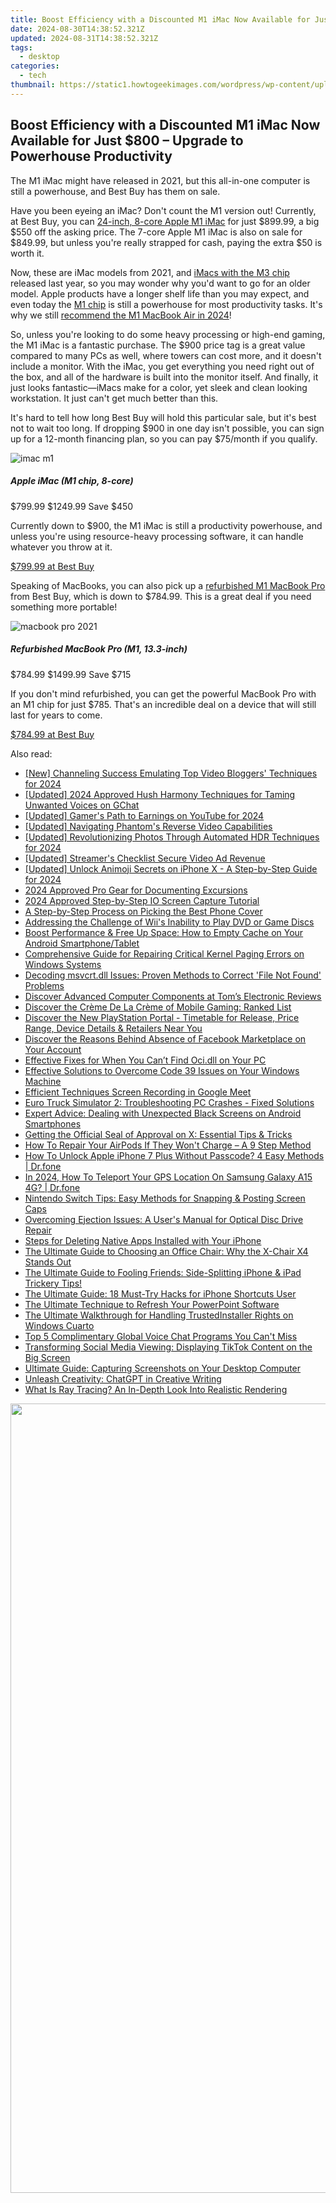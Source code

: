 ```yaml
---
title: Boost Efficiency with a Discounted M1 iMac Now Available for Just $800 – Upgrade to Powerhouse Productivity
date: 2024-08-30T14:38:52.321Z
updated: 2024-08-31T14:38:52.321Z
tags:
  - desktop
categories:
  - tech
thumbnail: https://static1.howtogeekimages.com/wordpress/wp-content/uploads/2024/04/imac-2021.png
---
```


## Boost Efficiency with a Discounted M1 iMac Now Available for Just $800 – Upgrade to Powerhouse Productivity

The M1 iMac might have released in 2021, but this all-in-one computer is still a powerhouse, and Best Buy has them on sale.

 Have you been eyeing an iMac? Don't count the M1 version out! Currently, at Best Buy, you can [24-inch, 8-core Apple M1 iMac](https://shop-links.co/link/?exclusive=1&publisher_slug=itechdaily19598&url=https%3A%2F%2Fwww.bestbuy.com%2Fsite%2Fimac-24-with-retina-4-5k-display-all-in-one-apple-m1-8gb-memory-256gb-ssd-pink%2F6450918.p%3FskuId%3D6450918) for just $899.99, a big $550 off the asking price. The 7-core Apple M1 iMac is also on sale for $849.99, but unless you're really strapped for cash, paying the extra $50 is worth it.

 Now, these are iMac models from 2021, and [iMacs with the M3 chip](https://www.amazon.com/Apple-2023-iMac-Desktop-Computer/dp/B0CM5J9P3Y?tag=hotoge-20&ascsubtag=UUhtgUeUpU2002776&asc%5Frefurl=https%3A%2F%2Fwww.howtogeek.com%2Fimac-best-buy-sale%2F&asc%5Fcampaign=Affiliate) released last year, so you may wonder why you'd want to go for an older model. Apple products have a longer shelf life than you may expect, and even today the [M1 chip](https://hardware-help.techidaily.com/expert-guide-finding-and-installing-the-right-drivers-for-your-hp-thunderbolt-g2-dock-whether-you-need-120w-or-230w-power-support/) is still a powerhouse for most productivity tasks. It's why we still [recommend the M1 MacBook Air in 2024](https://screen-mirroring-recording.techidaily.com/2024-approved-advice-on-reversing-non-functional-obs-fullscreen/)!

 So, unless you're looking to do some heavy processing or high-end gaming, the M1 iMac is a fantastic purchase. The $900 price tag is a great value compared to many PCs as well, where towers can cost more, and it doesn't include a monitor. With the iMac, you get everything you need right out of the box, and all of the hardware is built into the monitor itself. And finally, it just looks fantastic—iMacs make for a color, yet sleek and clean looking workstation. It just can't get much better than this.

 It's hard to tell how long Best Buy will hold this particular sale, but it's best not to wait too long. If dropping $900 in one day isn't possible, you can sign up for a 12-month financing plan, so you can pay $75/month if you qualify.

![imac m1](https://static1.howtogeekimages.com/wordpress/wp-content/uploads/2024/04/imac-m1.png) 

#####  Apple iMac (M1 chip, 8-core)

$799.99 $1249.99 Save $450 

Currently down to $900, the M1 iMac is still a productivity powerhouse, and unless you're using resource-heavy processing software, it can handle whatever you throw at it.

[$799.99 at Best Buy](https://shop-links.co/link/?exclusive=1&publisher_slug=itechdaily19598&url=https%3A%2F%2Fwww.bestbuy.com%2Fsite%2Fimac-24-with-retina-4-5k-display-all-in-one-apple-m1-8gb-memory-256gb-ssd-pink%2F6450918.p%3FskuId%3D6450918) 

 Speaking of MacBooks, you can also pick up a [refurbished M1 MacBook Pro](https://shop-links.co/link/?exclusive=1&publisher_slug=itechdaily19598&url=https%3A%2F%2Fwww.bestbuy.com%2Fsite%2Fgeek-squad-certified-refurbished-macbook-pro-13-3-laptop-apple-m1-chip-8gb-memory-512gb-ssd-space-gray%2F6489699.p%3FskuId%3D6489699) from Best Buy, which is down to $784.99\. This is a great deal if you need something more portable!

![macbook pro 2021](https://static1.howtogeekimages.com/wordpress/wp-content/uploads/2024/04/macbook-pro-2021.png) 

#####  Refurbished MacBook Pro (M1, 13.3-inch)

$784.99 $1499.99 Save $715 

If you don't mind refurbished, you can get the powerful MacBook Pro with an M1 chip for just $785\. That's an incredible deal on a device that will still last for years to come.

[$784.99 at Best Buy](https://shop-links.co/link/?exclusive=1&publisher_slug=itechdaily19598&url=https%3A%2F%2Fwww.bestbuy.com%2Fsite%2Fgeek-squad-certified-refurbished-macbook-pro-13-3-laptop-apple-m1-chip-8gb-memory-512gb-ssd-space-gray%2F6489699.p%3FskuId%3D6489699)

<ins class="adsbygoogle"
     style="display:block"
     data-ad-format="autorelaxed"
     data-ad-client="ca-pub-7571918770474297"
     data-ad-slot="1223367746"></ins>



<ins class="adsbygoogle"
     style="display:block"
     data-ad-client="ca-pub-7571918770474297"
     data-ad-slot="8358498916"
     data-ad-format="auto"
     data-full-width-responsive="true"></ins>

<span class="atpl-alsoreadstyle">Also read:</span>
<div><ul>
<li><a href="https://facebook-record-videos.techidaily.com/new-channeling-success-emulating-top-video-bloggers-techniques-for-2024/"><u>[New] Channeling Success  Emulating Top Video Bloggers' Techniques for 2024</u></a></li>
<li><a href="https://on-screen-recording.techidaily.com/updated-2024-approved-hush-harmony-techniques-for-taming-unwanted-voices-on-gchat/"><u>[Updated] 2024 Approved  Hush Harmony  Techniques for Taming Unwanted Voices on GChat</u></a></li>
<li><a href="https://youtube-tips.techidaily.com/ed-gamers-path-to-earnings-on-youtube-for-2024/"><u>[Updated] Gamer's Path to Earnings on YouTube for 2024</u></a></li>
<li><a href="https://extra-support.techidaily.com/updated-navigating-phantoms-reverse-video-capabilities/"><u>[Updated] Navigating Phantom's Reverse Video Capabilities</u></a></li>
<li><a href="https://vp-tips.techidaily.com/updated-revolutionizing-photos-through-automated-hdr-techniques-for-2024/"><u>[Updated] Revolutionizing Photos Through Automated HDR Techniques for 2024</u></a></li>
<li><a href="https://facebook-record-videos.techidaily.com/updated-streamers-checklist-secure-video-ad-revenue/"><u>[Updated] Streamer's Checklist  Secure Video Ad Revenue</u></a></li>
<li><a href="https://fox-hovers.techidaily.com/updated-unlock-animoji-secrets-on-iphone-x-a-step-by-step-guide-for-2024/"><u>[Updated] Unlock Animoji Secrets on iPhone X - A Step-by-Step Guide for 2024</u></a></li>
<li><a href="https://extra-approaches.techidaily.com/2024-approved-pro-gear-for-documenting-excursions/"><u>2024 Approved  Pro Gear for Documenting Excursions</u></a></li>
<li><a href="https://screen-activity-recording.techidaily.com/2024-approved-step-by-step-io-screen-capture-tutorial/"><u>2024 Approved  Step-by-Step IO Screen Capture Tutorial</u></a></li>
<li><a href="https://tech-renaissance.techidaily.com/a-step-by-step-process-on-picking-the-best-phone-cover/"><u>A Step-by-Step Process on Picking the Best Phone Cover</u></a></li>
<li><a href="https://tech-renaissance.techidaily.com/addressing-the-challenge-of-wiis-inability-to-play-dvd-or-game-discs/"><u>Addressing the Challenge of Wii's Inability to Play DVD or Game Discs</u></a></li>
<li><a href="https://tech-renaissance.techidaily.com/boost-performance-and-free-up-space-how-to-empty-cache-on-your-android-smartphonetablet/"><u>Boost Performance & Free Up Space: How to Empty Cache on Your Android Smartphone/Tablet</u></a></li>
<li><a href="https://tech-renaissance.techidaily.com/comprehensive-guide-for-repairing-critical-kernel-paging-errors-on-windows-systems/"><u>Comprehensive Guide for Repairing Critical Kernel Paging Errors on Windows Systems</u></a></li>
<li><a href="https://tech-renaissance.techidaily.com/decoding-msvcrtdll-issues-proven-methods-to-correct-file-not-found-problems/"><u>Decoding msvcrt.dll Issues: Proven Methods to Correct 'File Not Found' Problems</u></a></li>
<li><a href="https://hardware-tips.techidaily.com/discover-advanced-computer-components-at-toms-electronic-reviews/"><u>Discover Advanced Computer Components at Tom’s Electronic Reviews</u></a></li>
<li><a href="https://tech-renaissance.techidaily.com/discover-the-creme-de-la-creme-of-mobile-gaming-ranked-list/"><u>Discover the Crème De La Crème of Mobile Gaming: Ranked List</u></a></li>
<li><a href="https://tech-renaissance.techidaily.com/discover-the-new-playstation-portal-timetable-for-release-price-range-device-details-and-retailers-near-you/"><u>Discover the New PlayStation Portal - Timetable for Release, Price Range, Device Details & Retailers Near You</u></a></li>
<li><a href="https://tech-renaissance.techidaily.com/discover-the-reasons-behind-absence-of-facebook-marketplace-on-your-account/"><u>Discover the Reasons Behind Absence of Facebook Marketplace on Your Account</u></a></li>
<li><a href="https://tech-renaissance.techidaily.com/effective-fixes-for-when-you-cant-find-ocidll-on-your-pc/"><u>Effective Fixes for When You Can’t Find Oci.dll on Your PC</u></a></li>
<li><a href="https://tech-renaissance.techidaily.com/effective-solutions-to-overcome-code-39-issues-on-your-windows-machine/"><u>Effective Solutions to Overcome Code 39 Issues on Your Windows Machine</u></a></li>
<li><a href="https://screen-recording.techidaily.com/efficient-techniques-screen-recording-in-google-meet/"><u>Efficient Techniques  Screen Recording in Google Meet</u></a></li>
<li><a href="https://win-able.techidaily.com/euro-truck-simulator-2-troubleshooting-pc-crashes-fixed-solutions/"><u>Euro Truck Simulator 2: Troubleshooting PC Crashes - Fixed Solutions</u></a></li>
<li><a href="https://tech-renaissance.techidaily.com/expert-advice-dealing-with-unexpected-black-screens-on-android-smartphones/"><u>Expert Advice: Dealing with Unexpected Black Screens on Android Smartphones</u></a></li>
<li><a href="https://tech-renaissance.techidaily.com/getting-the-official-seal-of-approval-on-x-essential-tips-and-tricks/"><u>Getting the Official Seal of Approval on X: Essential Tips & Tricks</u></a></li>
<li><a href="https://tech-renaissance.techidaily.com/how-to-repair-your-airpods-if-they-wont-charge-a-9-step-method/"><u>How To Repair Your AirPods If They Won't Charge – A 9 Step Method</u></a></li>
<li><a href="https://iphone-unlock.techidaily.com/how-to-unlock-apple-iphone-7-plus-without-passcode-4-easy-methods-drfone-by-drfone-ios/"><u>How To Unlock Apple iPhone 7 Plus Without Passcode? 4 Easy Methods | Dr.fone</u></a></li>
<li><a href="https://blog-min.techidaily.com/in-2024-how-to-teleport-your-gps-location-on-samsung-galaxy-a15-4g-drfone-by-drfone-virtual-android/"><u>In 2024, How To Teleport Your GPS Location On Samsung Galaxy A15 4G? | Dr.fone</u></a></li>
<li><a href="https://tech-renaissance.techidaily.com/nintendo-switch-tips-easy-methods-for-snapping-and-posting-screen-caps/"><u>Nintendo Switch Tips: Easy Methods for Snapping & Posting Screen Caps</u></a></li>
<li><a href="https://tech-renaissance.techidaily.com/overcoming-ejection-issues-a-users-manual-for-optical-disc-drive-repair/"><u>Overcoming Ejection Issues: A User's Manual for Optical Disc Drive Repair</u></a></li>
<li><a href="https://tech-renaissance.techidaily.com/steps-for-deleting-native-apps-installed-with-your-iphone/"><u>Steps for Deleting Native Apps Installed with Your iPhone</u></a></li>
<li><a href="https://buynow-reviews.techidaily.com/the-ultimate-guide-to-choosing-an-office-chair-why-the-x-chair-x4-stands-out/"><u>The Ultimate Guide to Choosing an Office Chair: Why the X-Chair X4 Stands Out</u></a></li>
<li><a href="https://tech-renaissance.techidaily.com/the-ultimate-guide-to-fooling-friends-side-splitting-iphone-and-ipad-trickery-tips/"><u>The Ultimate Guide to Fooling Friends: Side-Splitting iPhone & iPad Trickery Tips!</u></a></li>
<li><a href="https://tech-renaissance.techidaily.com/the-ultimate-guide-18-must-try-hacks-for-iphone-shortcuts-user/"><u>The Ultimate Guide: 18 Must-Try Hacks for iPhone Shortcuts User</u></a></li>
<li><a href="https://tech-renaissance.techidaily.com/the-ultimate-technique-to-refresh-your-powerpoint-software/"><u>The Ultimate Technique to Refresh Your PowerPoint Software</u></a></li>
<li><a href="https://tech-renaissance.techidaily.com/the-ultimate-walkthrough-for-handling-trustedinstaller-rights-on-windows-cuarto/"><u>The Ultimate Walkthrough for Handling TrustedInstaller Rights on Windows Cuarto</u></a></li>
<li><a href="https://tech-renaissance.techidaily.com/top-5-complimentary-global-voice-chat-programs-you-cant-miss/"><u>Top 5 Complimentary Global Voice Chat Programs You Can't Miss</u></a></li>
<li><a href="https://tech-renaissance.techidaily.com/transforming-social-media-viewing-displaying-tiktok-content-on-the-big-screen/"><u>Transforming Social Media Viewing: Displaying TikTok Content on the Big Screen</u></a></li>
<li><a href="https://tech-renaissance.techidaily.com/ultimate-guide-capturing-screenshots-on-your-desktop-computer/"><u>Ultimate Guide: Capturing Screenshots on Your Desktop Computer</u></a></li>
<li><a href="https://tech-haven.techidaily.com/unleash-creativity-chatgpt-in-creative-writing/"><u>Unleash Creativity: ChatGPT in Creative Writing</u></a></li>
<li><a href="https://tech-renaissance.techidaily.com/what-is-ray-tracing-an-in-depth-look-into-realistic-rendering/"><u>What Is Ray Tracing? An In-Depth Look Into Realistic Rendering</u></a></li>
</ul></div>

<!-- affiliate ads begin -->
<a href="https://twopages.pxf.io/c/5597632/1873313/18544" target="_top" id="1873313"><img src="//a.impactradius-go.com/display-ad/18544-1873313" border="0" alt="" width="1080" height="1263"/></a><img height="0" width="0" src="https://imp.pxf.io/i/5597632/1873313/18544" style="position:absolute;visibility:hidden;" border="0" />
<!-- affiliate ads end -->